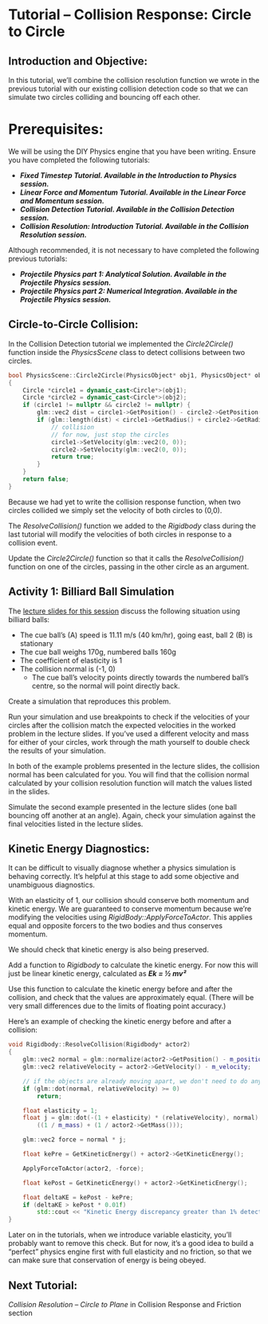# Tutorial – Collision Response: Circle to Circle

## Introduction and Objective:
In this tutorial, we’ll combine the collision resolution function we wrote in the previous tutorial with our existing collision detection code so that we can simulate two circles colliding and bouncing off each other.

# Prerequisites:
We will be using the DIY Physics engine that you have been writing.
Ensure you have completed the following tutorials:
- ***Fixed Timestep Tutorial. Available in the Introduction to Physics session.***
- ***Linear Force and Momentum Tutorial. Available in the Linear Force and Momentum session.***
- ***Collision Detection Tutorial. Available in the Collision Detection session.***
- ***Collision Resolution: Introduction Tutorial. Available in the Collision Resolution session.***

Although recommended, it is not necessary to have completed the following previous tutorials:
- ***Projectile Physics part 1: Analytical Solution. Available in the Projectile Physics session.***
- ***Projectile Physics part 2: Numerical Integration. Available in the Projectile Physics session.***

## Circle-to-Circle Collision:
In the Collision Detection tutorial we implemented the *Circle2Circle()* function inside the *PhysicsScene* class to detect collisions between two circles.

``` c++
bool PhysicsScene::Circle2Circle(PhysicsObject* obj1, PhysicsObject* obj2)
{
	Circle *circle1 = dynamic_cast<Circle*>(obj1);
	Circle *circle2 = dynamic_cast<Circle*>(obj2);
	if (circle1 != nullptr && circle2 != nullptr) {
		glm::vec2 dist = circle1->GetPosition() - circle2->GetPosition();
		if (glm::length(dist) < circle1->GetRadius() + circle2->GetRadius()){
			// collision
			// for now, just stop the circles
			circle1->SetVelocity(glm::vec2(0, 0));
			circle2->SetVelocity(glm::vec2(0, 0));
			return true;
		}
	}
	return false;
}
```

Because we had yet to write the collision response function, when two circles collided we simply set the velocity of both circles to (0,0).

The *ResolveCollision()* function we added to the *Rigidbody* class during the last tutorial will modify the velocities of both circles in response to a collision event.


Update the *Circle2Circle()* function so that it calls the *ResolveCollision()* function on one of the circles, passing in the other circle as an argument.

## Activity 1: Billiard Ball Simulation

The [lecture slides for this session](https://aie.instructure.com/courses/1353/pages/physics-for-games-collision-resolution-sphere-to-sphere) discuss the following situation using billiard balls:
- The cue ball’s (A) speed is 11.11 m/s (40 km/hr), going east, ball 2 (B) is stationary
- The cue ball weighs 170g, numbered balls 160g
- The coefficient of elasticity is 1
- The collision normal is (-1, 0)
	- The cue ball’s velocity points directly towards the numbered ball’s centre, so the normal will point directly back.

Create a simulation that reproduces this problem.

Run your simulation and use breakpoints to check if the velocities of your circles after the collision match the expected velocities in the worked problem in the lecture slides. If you’ve used a different velocity and mass for either of your circles, work through the math yourself to double check the results of your simulation.

In both of the example problems presented in the lecture slides, the collision normal has been calculated for you. You will find that the collision normal calculated by your collision resolution function will match the values listed in the slides.

Simulate the second example presented in the lecture slides (one ball bouncing off another at an angle). Again, check your simulation against the final velocities listed in the lecture slides.

## Kinetic Energy Diagnostics:
It can be difficult to visually diagnose whether a physics simulation is behaving correctly. It’s helpful at this stage to add some objective and unambiguous diagnostics.

With an elasticity of 1, our collision should conserve both momentum and kinetic energy. We are guaranteed to conserve momentum because we’re modifying the velocities using *RigidBody::ApplyForceToActor*. This applies equal and opposite forcers to the two bodies and thus conserves momentum. 

We should check that kinetic energy is also being preserved.

Add a function to *Rigidbody* to calculate the kinetic energy. For now this will just be linear kinetic energy, calculated as ***Ek = ½ mv²***

Use this function to calculate the kinetic energy before and after the collision, and check that the values are approximately equal. (There will be very small differences due to the limits of floating point accuracy.)

Here’s an example of checking the kinetic energy before and after a collision:

``` c++
void Rigidbody::ResolveCollision(Rigidbody* actor2)
{
	glm::vec2 normal = glm::normalize(actor2->GetPosition() - m_position);
	glm::vec2 relativeVelocity = actor2->GetVelocity() - m_velocity;

	// if the objects are already moving apart, we don't need to do anything
	if (glm::dot(normal, relativeVelocity) >= 0)
		return;

	float elasticity = 1;
	float j = glm::dot(-(1 + elasticity) * (relativeVelocity), normal) /
		((1 / m_mass) + (1 / actor2->GetMass()));

	glm::vec2 force = normal * j;

	float kePre = GetKineticEnergy() + actor2->GetKineticEnergy();

	ApplyForceToActor(actor2, -force);

	float kePost = GetKineticEnergy() + actor2->GetKineticEnergy();

	float deltaKE = kePost - kePre;
	if (deltaKE > kePost * 0.01f)
		std::cout << "Kinetic Energy discrepancy greater than 1% detected!!";
}
```

Later on in the tutorials, when we introduce variable elasticity, you’ll probably want to remove this check. But for now, it’s a good idea to build a “perfect” physics engine first with full elasticity and no friction, so that we can make sure that conservation of energy is being obeyed.

## Next Tutorial:
*Collision Resolution – Circle to Plane* in Collision Response and Friction section






